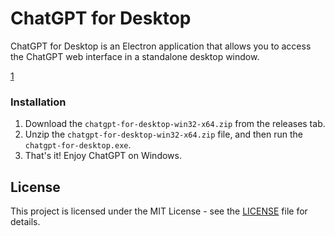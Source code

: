 # ChatGPT for Desktop

ChatGPT for Desktop is an Electron application that allows you to access the ChatGPT web interface in a standalone desktop window.

[1](https://github.com/RuskyDev/ChatGPT-For-Desktop/blob/main/src/images/screenshots/1.png?raw=true)

### Installation
1. Download the `chatgpt-for-desktop-win32-x64.zip` from the releases tab.
2. Unzip the `chatgpt-for-desktop-win32-x64.zip` file, and then run the `chatgpt-for-desktop.exe`.
3. That's it! Enjoy ChatGPT on Windows.

## License

This project is licensed under the MIT License - see the [LICENSE](LICENSE) file for details.
